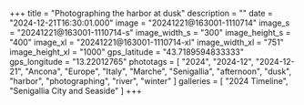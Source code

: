 +++
title = "Photographing the harbor at dusk"
description = ""
date = "2024-12-21T16:30:01.000"
image = "20241221@163001-1110714"
image_s = "20241221@163001-1110714-s"
image_width_s = "300"
image_height_s = "400"
image_xl = "20241221@163001-1110714-xl"
image_width_xl = "751"
image_height_xl = "1000"
gps_latitude = "43.7189594833333"
gps_longitude = "13.22012765"
phototags = [ "2024", "2024-12", "2024-12-21", "Ancona", "Europe", "Italy", "Marche", "Senigallia", "afternoon", "dusk", "harbor", "photographing", "river", "winter" ]
galleries = [ "2024 Timeline", "Senigallia City and Seaside" ]
+++
